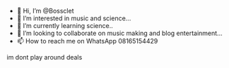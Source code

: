 - 👋 Hi, I’m @Bossclet
- 👀 I’m interested in music and science...
- 🌱 I’m currently learning science..
- 💞️ I’m looking to collaborate on music making and blog entertainment...
- 📫 How to reach me on WhatsApp 08165154429

im dont play around deals<!---
Bossclet/Bossclet is a ✨ special ✨ repository because its `README.md` (this file) appears on your GitHub profile.
You can click the Preview link to take a look at your changes.
--->
